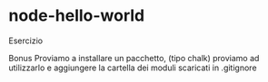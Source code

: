 # node-hello-world

Esercizio
<!-- 1. Creiamo la prima applicazione con NodeJs e inizializziamola con npm init -->

<!-- 2. Scriviamo un file index.js che dovrà stampare nel terminale “Hello World”. Proviamo ad eseguirlo dal terminale stesso usando i comandi di node base. -->

<!-- 3. Impostiamo ora uno script “start” in package.json e facciamo in modo di lanciare il nostro script con npm run start -->

<!-- 4. Impostiamo un nuovo script “watch” in package.json che possa essere lanciato con npm run watch e che aggiorni in tempo reale le modifiche ai nostri file. Lanciamolo e proviamo a cambiare il nostro codice in modo che stampi nel terminale “Hello Boolean”. Dovremmo vedere il terminale senza fermare e rilanciare il server. -->

Bonus
Proviamo a installare un pacchetto, (tipo chalk) proviamo ad utilizzarlo e aggiungere la cartella dei moduli scaricati in .gitignore